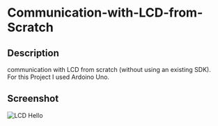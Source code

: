 # Communication-with-LCD-from-Scratch
## Description
communication with LCD from scratch (without using an existing SDK). <br>
For this Project I used Ardoino Uno.

## Screenshot

![LCD Hello](https://user-images.githubusercontent.com/37881919/203777371-487e5981-484c-4e37-85f3-7bb4e3194b0c.gif)
